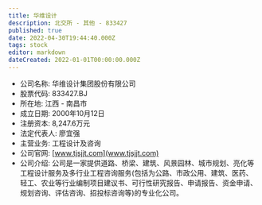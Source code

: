 ```yaml
---
title: 华维设计
description: 北交所 - 其他 - 833427
published: true
date: 2022-04-30T19:44:40.000Z
tags: stock
editor: markdown
dateCreated: 2022-01-01T00:00:00.000Z
---
```


- 公司名称: 华维设计集团股份有限公司
- 股票代码: 833427.BJ
- 所在地: 江西 - 南昌市
- 成立日期: 2000年10月12日
- 注册资本: 8,247.6万元
- 法定代表人: 廖宜强
- 主营业务: 工程设计及咨询
- 公司官网: [www.tjsjjt.com](www.tjsjjt.com)
- 公司介绍: 公司是一家提供道路、桥梁、建筑、风景园林、城市规划、亮化等工程设计服务及多行业工程咨询服务(包括为公路、市政公用、建筑、医药、轻工、农业等行业编制项目建议书、可行性研究报告、申请报告、资金申请、规划咨询、评估咨询、招投标咨询等)的专业化公司。


